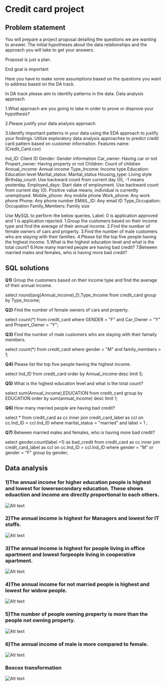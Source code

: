 # Credit card project 

## Problem statement

You will prepare a project proposal detailing the questions we are wanting to
answer. The initial hypotheses about the data relationships and the approach you
will take to get your answers.

Proposal is just a plan.

End goal is important

Here you have to make some assumptions based on the questions you want to address
based on the DA track.

In DA track please aim to identify patterns in the data. Data analysis approach

1.What approach are you going to take in order to prove or disprove your
hypothesis?

2.Please justify your data analysis approach.

3.Identify important patterns in your data using the EDA approach to justify your
findings.
Utilize exploratory data analysis approaches to predict credit card pattern based
on customer information.
Features name: (Credit_Card.csv)

Ind_ID: Client ID
Gender: Gender information
Car_owner: Having car or not
Propert_owner: Having property or not
Children: Count of children
Annual_income: Annual income
Type_Income: Income type
Education: Education level
Marital_status: Marital_status
Housing_type: Living style
Birthday_count: Use backward count from current day (0), -1 means yesterday.
Employed_days: Start date of employment. Use backward count from current day (0).
Positive value means, individual is currently unemployed.
Mobile_phone: Any mobile phone
Work_phone: Any work phone
Phone: Any phone number
EMAIL_ID: Any email ID
Type_Occupation: Occupation
Family_Members: Family size

Use MySQL to perform the below queries.
Label: 0 is application approved and 1 is application rejected.
1.Group the customers based on their income type and find the average of their
annual income.
2.Find the number of female owners of cars and property.
3.Find the number of male customers who are staying with their families.
4.Please list the top five people having the highest income.
5.What is the highest education level and what is the total count?
6.How many married people are having bad credit?
7.Between married males and females, who is having more bad credit? 

## SQL solutions  

**Q1)** Group the customers based on their income type and find the average of their
annual income.

select round(avg(Annual_income),2),Type_Income from credit_card
group by Type_Income;

**Q2)** Find the number of female owners of cars and property.

select count(*) from credit_card
where GENDER = "F" and Car_Owner = "Y" and Propert_Owner = "Y";

**Q3)** Find the number of male customers who are staying with their famaily members.

select count(*) from credit_card
where gender = "M" and family_members > 1;

**Q4)** Please list the top five people having the highest income.

select Ind_ID from credit_card order by Annual_income desc limit 5;

**Q5)** What is the highest education level and what is the total count?

select sum(Annual_income),EDUCATION from credit_card
group by EDUCATION
order by sum(annual_income) desc
limit 1;

**Q6)** How many married people are having bad credit?

select * from credit_card as cc
inner join credit_card_label as ccl
on cc.Ind_ID = ccl.Ind_ID
where marital_status = "married" and label = 1 ;

**Q7)** Between married males and females, who is having more bad credit?

select gender,count(label =1) as bad_credit from credit_card as cc
inner join credit_card_label as ccl
on cc.Ind_ID = ccl.Ind_ID
where gender = "M" or gender = "F"
group by gender;  

## Data analysis

### 1)The annual income for higher education people is highest and lowest for lowersecondary education. These shows eduaction and income are directly proportional to each others.  

![Alt text](credit_card_pics/annual_income_vs_education.png?raw=true "Title")

### 2)The annual income is highest for Managers and lowest for IT staffs.  

![Alt text](credit_card_pics/annual_income_vs_Type_of_occupation.png?raw=true "Title")

### 3)The annual income is highest for people living in office apartment and lowest forpeople living in cooperative apartment.

![Alt text](credit_card_pics/annual_income_vs_Housing_type.png?raw=true "Title")

### 4)The annual income for not married people is highest and lowest for widow people.

![Alt text](credit_card_pics/annual_income_vs_Marital_status.png?raw=true "Title")

### 5)The number of people owning property is more than the people not owning property.

![Alt text](credit_card_pics/annual_income_vs_property_owner.png?raw=true "Title")

### 6)The annual income of male is more compared to female.

![Alt text](credit_card_pics/annual_income_vs_gender.png?raw=true "Title")

### Boxcox transformation

![Alt text](credit_card_pics/boxcox_transformation.png?raw=true "Title")

